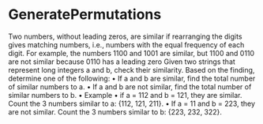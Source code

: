 # GeneratePermutations
Two numbers, without leading zeros, are similar if rearranging the digits gives matching numbers, i.e., numbers with the equal frequency of each digit. 
For example, the numbers 1100 and 1001 are similar, but 1100 and 0110 are not similar because 0110 has a leading zero Given two strings that represent long integers a and b, 
check their similarity. Based on the finding, determine one of the following: 
• If a and b are similar, find the total number of similar numbers to a.
• If a and b are not similar, find the total number of similar numbers to b. 
• Example 
  • if a = 112 and b = 121, they are similar. Count the 3 numbers similar to a: {112, 121, 211}. 
  • If a = 11 and b = 223, they are not similar. Count the 3 numbers similar to b: {223, 232, 322}.
